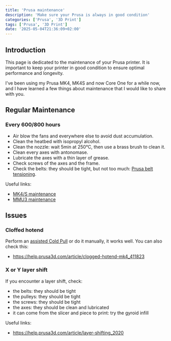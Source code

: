```yaml
---
title: 'Prusa maintenance'
description: 'Make sure your Prusa is always in good condition'
categories: ['Prusa', '3D Print']
tags: ['Prusa', '3D Print']
date: '2025-05-04T21:36:09+02:00'
---
```


## Introduction

This page is dedicated to the maintenance of your Prusa printer. It is important to keep your printer in good condition to ensure optimal performance and longevity.

I've been using my Prusa MK4, MK4S and now Core One for a while now, and I have learned a few things about maintenance that I would like to share with you.

## Regular Maintenance

### Every 600/800 hours

- Air blow the fans and everywhere else to avoid dust accumulation.
- Clean the heatbed with isopropyl alcohol.
- Clean the nozzle: wait 5min at 250°C, then use a brass brush to clean it.
- Clean every axes with antonomase.
- Lubricate the axes with a thin layer of grease.
- Check screws of the axes and the frame.
- Check the belts: they should be tight, but not too much: [Prusa belt tensioning](https://belt.connect.prusa3d.com/).

Useful links:

- [MK4/S maintenance](https://help.prusa3d.com/article/regular-printer-maintenance-mk4-s-mk3-9-s_419000)
- [MMU3 maintenance](https://help.prusa3d.com/fr/article/maintenance-reguliere-du-mmu3_682693)

## Issues

### Cloffed hotend

Perform an [assisted Cold Pull](https://help.prusa3d.com/article/cold-pull-26702-mk4s-13702-mk4-28702-mk3-9s-21702-mk3-9-17702-xl_445071) or do it manually, it works well. You can also check this:

- https://help.prusa3d.com/article/clogged-hotend-mk4_411823

### X or Y layer shift

If you encounter a layer shift, check:

- the belts: they should be tight
- the pulleys: they should be tight
- the screws: they should be tight
- the axes: they should be clean and lubricated
- it can come from the slicer and piece to print: try the gyroid infill

Useful links:

- https://help.prusa3d.com/article/layer-shifting_2020
